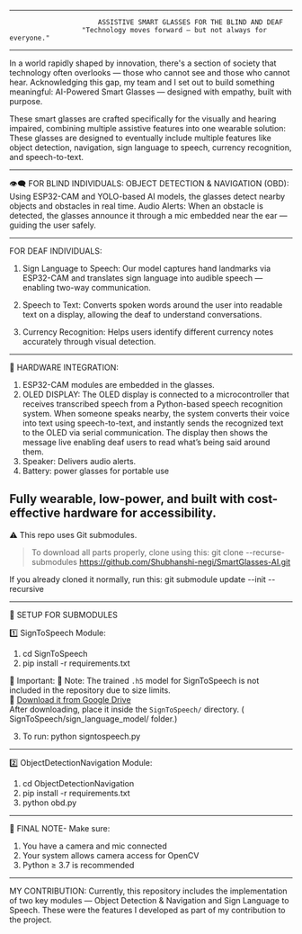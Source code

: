 _________________________________________________________________________________________________________                        
                          ASSISTIVE SMART GLASSES FOR THE BLIND AND DEAF
                      "Technology moves forward — but not always for everyone."
_______________________________________________________________________________________________________
In a world rapidly shaped by innovation, there's a section of society that technology often overlooks — those who cannot see and those who cannot hear. Acknowledging this gap, my team and I set out to build something meaningful:
AI-Powered Smart Glasses — designed with empathy, built with purpose.

These smart glasses are crafted specifically for the visually and hearing impaired, combining multiple assistive features into one wearable solution:
These glasses are designed to eventually include multiple features like object detection, navigation, sign language to speech, currency recognition, and speech-to-text. 

----------------------------------------
👁️‍🗨️ FOR BLIND INDIVIDUALS:
 OBJECT DETECTION & NAVIGATION (OBD):
Using ESP32-CAM and YOLO-based AI models, the glasses detect nearby objects and obstacles in real time.
Audio Alerts:
When an obstacle is detected, the glasses announce it through a mic embedded near the ear — guiding the user safely.

-----------------------------------------
 FOR DEAF INDIVIDUALS:
 1. Sign Language to Speech:
Our model captures hand landmarks via ESP32-CAM and translates sign language into audible speech — enabling two-way communication.

2. Speech to Text:
Converts spoken words around the user into readable text on a display, allowing the deaf to understand conversations.

3. Currency Recognition:
Helps users identify different currency notes accurately through visual detection.

------------------------------------------
🔧 HARDWARE INTEGRATION:
1. ESP32-CAM modules are embedded in the glasses.
2. OLED DISPLAY: The OLED display is connected to a microcontroller that receives transcribed speech from a Python-based speech recognition system. When someone speaks nearby, the system converts their voice into text using speech-to-text, and instantly sends the recognized text to the OLED via serial communication. The display then shows the message live enabling deaf users to read what’s being said around them.
3. Speaker: Delivers audio alerts.
4. Battery: power glasses for portable use

Fully wearable, low-power, and built with cost-effective hardware for accessibility.
-------------------------------------------

⚠️ This repo uses Git submodules.
> To download all parts properly, clone using this:
git clone --recurse-submodules https://github.com/Shubhanshi-negi/SmartGlasses-AI.git

If you already cloned it normally, run this:  git submodule update --init --recursive

-------------------------------------------
📁 SETUP FOR SUBMODULES

1️⃣ SignToSpeech Module:
1. cd SignToSpeech
2. pip install -r requirements.txt

  📌 Important:
  📁 Note:
The trained `.h5` model for SignToSpeech is not included in the repository due to size limits.  
🔗 [Download it from Google Drive](https://drive.google.com/file/d/1RoNPkZ_BzZfCE9AXmiSz6cqsDgmLKqN8/view?usp=sharing)  
After downloading, place it inside the `SignToSpeech/` directory. ( SignToSpeech/sign_language_model/ folder.)

3. To run:
python signtospeech.py

---------------------------------------------
2️⃣ ObjectDetectionNavigation Module:
1. cd ObjectDetectionNavigation
2. pip install -r requirements.txt
3. python obd.py

----------------------------------------------
🙏 FINAL NOTE-
Make sure:
1. You have a camera and mic connected
2. Your system allows camera access for OpenCV
3. Python ≥ 3.7 is recommended

-----------------------------------------------

MY CONTRIBUTION:
Currently, this repository includes the implementation of two key modules — Object Detection & Navigation and Sign Language to Speech. These were the features I developed as part of my contribution to the project.


